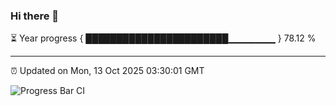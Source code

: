 ### Hi there 👋

⏳ Year progress { ███████████████████████▁▁▁▁▁▁▁ } 78.12 %

---

⏰ Updated on Mon, 13 Oct 2025 03:30:01 GMT

![Progress Bar CI](https://github.com/IshwaranRudhara/GIT-ACTION/workflows/Progress%20Bar%20CI/badge.svg)
